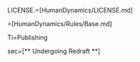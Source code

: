 LICENSE.=[HumanDynamics/LICENSE.md]

=[HumanDynamics/Rules/Base.md]

Ti=Publishing

sec=[** Undergoing Redraft **]
